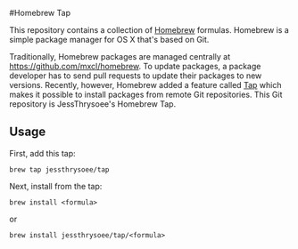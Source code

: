 #Homebrew Tap


This repository contains a collection of [Homebrew](http://mxcl.github.com/homebrew/) formulas. Homebrew is a simple package manager for OS X that's based on Git.

Traditionally, Homebrew packages are managed centrally at <https://github.com/mxcl/homebrew>. To update packages, a package developer has to send pull requests to update their packages to new versions. Recently, however, Homebrew added a feature called [Tap](https://github.com/Homebrew/homebrew/blob/master/share/doc/homebrew/brew-tap.md) which makes it possible to install packages from remote Git repositories. This Git repository is JessThrysoee's Homebrew Tap.

## Usage

First, add this tap:

    brew tap jessthrysoee/tap

Next, install from the tap:

    brew install <formula>

or

    brew install jessthrysoee/tap/<formula>

